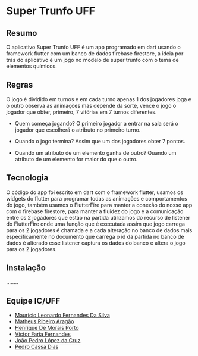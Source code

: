 # Super Trunfo UFF

## Resumo

O aplicativo Super Trunfo UFF é um app programado em dart usando o framework flutter com um banco de dados firebase firestore, a ideia por trás do aplicativo é um jogo no modelo de super trunfo com o tema de elementos químicos.

## Regras

O jogo é dividido em turnos e em cada turno apenas 1 dos jogadores joga e o outro observa as animações mas depende da sorte, vence o jogo o jogador que obter, primeiro, 7 vitórias em 7 turnos diferentes.

- Quem começa jogando?
O primeiro jogador a entrar na sala será o jogador que escolherá o atributo no primeiro turno.

- Quando o jogo termina?
Assim que um dos jogadores obter 7 pontos.

- Quando um atributo de um elemento ganha de outro?
Quando um atributo de um elemento for maior do que o outro.

## Tecnologia
	
O código do app foi escrito em dart com o framework flutter, usamos os widgets do flutter para programar todas as animações e comportamentos do jogo, também usamos o FlutterFire para manter a conexão do nosso app com o firebase firestore, para manter a fluidez do jogo e a comunicação entre os 2 jogadores que estão na partida utilizamos do recurso de listener do FlutterFire onde uma função que é executada assim que jogo carrega para os 2 jogadores é chamada e a cada alteração no banco de dados mais especificamente no documento que carrega o id da partida no banco de dados é alterado esse listener captura os dados do banco e altera o jogo para os 2 jogadores.

## Instalação
........

## Equipe IC/UFF

- [Mauricio Leonardo Fernandes Da Silva](https://github.com/mauriciolfsilva)
- [Matheus Ribeiro Aragão](https://github.com/MatheusAragao1) 
- [Henrique De Morais Porto](https://github.com/henriporto)
- [Victor Faria Fernandes](https://github.com/) 
- [João Pedro López da Cruz](https://github.com/JoaoLopez)
- [Pedro Cassa Dias](https://github.com/pedrocassa)
